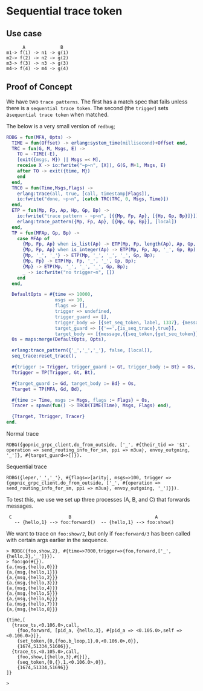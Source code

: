 Sequential trace token
====

## Use case

```
      A             B
m1-> f(1) -> n1 -> g(1)
m2-> f(2) -> n2 -> g(2)
m3-> f(3) -> n3 -> g(3)
m4-> f(4) -> m4 -> g(4)
```

## Proof of Concept

We have two `trace patterns`. The first has a match spec that fails
unless there is a `sequential trace token`. The second (the `trigger`)
sets a`sequential trace token` when matched.

The below is a very small version of `redbug`;

```erlang
RDBG = fun(MFA, Opts) ->
  TIME = fun(Offset) -> erlang:system_time(millisecond)+Offset end,
  TRC = fun(G, M, Msgs, E) ->
    TO = -TIME(-E),
    [exit({msgs, M}) || Msgs =< M],
    receive X -> io:fwrite("~p~n", [X]), G(G, M+1, Msgs, E)
    after TO -> exit({time, M})
    end
  end,
  TRC0 = fun(Time,Msgs,Flags) ->
    erlang:trace(all, true, [call, timestamp|Flags]),
    io:fwrite("done, ~p~n", [catch TRC(TRC, 0, Msgs, Time)])
  end,
  ETP = fun(Mp, Fp, Ap, Hp, Gp, Bp) ->
    io:fwrite("trace pattern - ~p~n", [{{Mp, Fp, Ap}, [{Hp, Gp, Bp}]}]),
    erlang:trace_pattern({Mp, Fp, Ap}, [{Hp, Gp, Bp}], [local])
  end,
  TP = fun(MFAp, Gp, Bp) ->
    case MFAp of
      {Mp, Fp, Ap} when is_list(Ap) -> ETP(Mp, Fp, length(Ap), Ap, Gp, Bp);
      {Mp, Fp, Ap} when is_integer(Ap) -> ETP(Mp, Fp, Ap, '_', Gp, Bp);
      {Mp, '_', '_'} -> ETP(Mp, '_', '_', '_', Gp, Bp);
      {Mp, Fp} -> ETP(Mp, Fp, '_', '_', Gp, Bp);
      {Mp} -> ETP(Mp, '_', '_', '_', Gp, Bp);
      _ -> io:fwrite("no trigger~n", [])
    end
  end,

  DefaultOpts = #{time => 10000,
                  msgs => 10,
                  flags => [],
                  trigger => undefined,
                  trigger_guard => [],
                  trigger_body => [{set_seq_token, label, 1337}, {message,{{set_token, {get_seq_token}}}}],
                  target_guard => [{'==',{is_seq_trace},true}],
                  target_body => [{message,{{seq_token,{get_seq_token}}}}]},
  Os = maps:merge(DefaultOpts, Opts),

  erlang:trace_pattern({'_','_','_'}, false, [local]),
  seq_trace:reset_trace(),

  #{trigger := Trigger, trigger_guard := Gt, trigger_body := Bt} = Os,
  Ttrigger = TP(Trigger, Gt, Bt),

  #{target_guard := Gd, target_body := Bd} = Os,
  Ttarget = TP(MFA, Gd, Bd),

  #{time := Time, msgs := Msgs, flags := Flags} = Os,
  Tracer = spawn(fun() -> TRC0(TIME(Time), Msgs, Flags) end),

  {Ttarget, Ttrigger, Tracer}
end.
```

Normal trace
```
RDBG({gopnic_grpc_client,do_from_outside, ['_', #{their_tid => '$1', operation => send_routing_info_for_sm, ppi => m3ua}, envoy_outgoing, '_']}, #{target_guard=>[]}).
```

Sequential trace
```
RDBG({leper,'_','_'}, #{flags=>[arity], msgs=>100, trigger => {gopnic_grpc_client,do_from_outside, ['_', #{operation => send_routing_info_for_sm, ppi => m3ua}, envoy_outgoing, '_']}}).
```

To test this, we use we set up three processes (A, B, and C) that
forwards messages.

```
 C                     B                               A
   -- {hello,1} --> foo:forward()  -- {hello,1} --> foo:show()
```

We want to trace on `foo:show/2`, but only if `foo:forward/3` has been
called with certain args earlier in the sequence.

```
> RDBG({foo,show,2}, #{time=>7000,trigger=>{foo,forward,['_',{hello,3},'_']}}).
> foo:go(#{}).
{a,{msg,{hello,0}}}
{a,{msg,{hello,1}}}
{a,{msg,{hello,2}}}
{a,{msg,{hello,3}}}
{a,{msg,{hello,4}}}
{a,{msg,{hello,5}}}
{a,{msg,{hello,6}}}
{a,{msg,{hello,7}}}
{a,{msg,{hello,8}}}

{time,[
  {trace_ts,<0.106.0>,call,
    {foo,forward, [pid_a, {hello,3}, #{pid_a => <0.105.0>,self => <0.106.0>}]},
    {set_token,{0,{foo,b_loop,1},0,<0.106.0>,0}},
    {1674,51334,51606}},
  {trace_ts,<0.105.0>,call,
    {foo,show,[{hello,3},#{}]},
    {seq_token,{0,{},1,<0.106.0>,0}},
    {1674,51334,51696}}
]}

>
```
